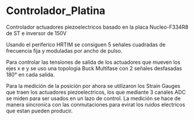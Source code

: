 # Controlador_Platina

Controlador actuadores piezoelectricos basado en la placa Nucleo-F334R8 de ST e inversor de 150V

Usando el periferico HRTIM se consiguen 5 señales cuadradas de frecuencia fija y moduladas por ancho de pulso.

Para controlar las tensiones de salida de los actuadores que mueven los ejes x e y se uso  una topologia Buck Multifase con 2 señales desfasadas 180° en cada salida.

Para la medición de la posición por ahora se utilizaron los Strain Gauges que traen los actuadores piezoelectricos, los que mediante 3 canales ADC se miden para ser usados en un lazo de control.
La medición se hace de manera sincronica con las conmutaciones para evirat los ruidos electricos que estan pueden producir.

